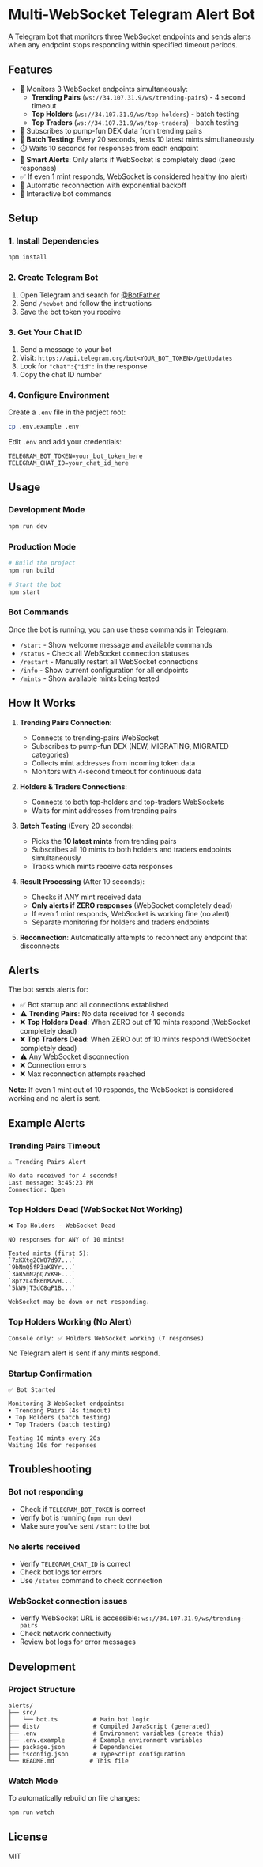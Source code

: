 # Multi-WebSocket Telegram Alert Bot

A Telegram bot that monitors three WebSocket endpoints and sends alerts when any endpoint stops responding within specified timeout periods.

## Features

- 🔌 Monitors 3 WebSocket endpoints simultaneously:
  - **Trending Pairs** (`ws://34.107.31.9/ws/trending-pairs`) - 4 second timeout
  - **Top Holders** (`ws://34.107.31.9/ws/top-holders`) - batch testing
  - **Top Traders** (`ws://34.107.31.9/ws/top-traders`) - batch testing
- 📡 Subscribes to pump-fun DEX data from trending pairs
- 🔄 **Batch Testing**: Every 20 seconds, tests 10 latest mints simultaneously
- ⏱️ Waits 10 seconds for responses from each endpoint
- 📱 **Smart Alerts**: Only alerts if WebSocket is completely dead (zero responses)
- ✅ If even 1 mint responds, WebSocket is considered healthy (no alert)
- 🔄 Automatic reconnection with exponential backoff
- 🤖 Interactive bot commands

## Setup

### 1. Install Dependencies

```bash
npm install
```

### 2. Create Telegram Bot

1. Open Telegram and search for [@BotFather](https://t.me/botfather)
2. Send `/newbot` and follow the instructions
3. Save the bot token you receive

### 3. Get Your Chat ID

1. Send a message to your bot
2. Visit: `https://api.telegram.org/bot<YOUR_BOT_TOKEN>/getUpdates`
3. Look for `"chat":{"id":` in the response
4. Copy the chat ID number

### 4. Configure Environment

Create a `.env` file in the project root:

```bash
cp .env.example .env
```

Edit `.env` and add your credentials:

```env
TELEGRAM_BOT_TOKEN=your_bot_token_here
TELEGRAM_CHAT_ID=your_chat_id_here
```

## Usage

### Development Mode

```bash
npm run dev
```

### Production Mode

```bash
# Build the project
npm run build

# Start the bot
npm start
```

### Bot Commands

Once the bot is running, you can use these commands in Telegram:

- `/start` - Show welcome message and available commands
- `/status` - Check all WebSocket connection statuses
- `/restart` - Manually restart all WebSocket connections
- `/info` - Show current configuration for all endpoints
- `/mints` - Show available mints being tested

## How It Works

1. **Trending Pairs Connection**: 
   - Connects to trending-pairs WebSocket
   - Subscribes to pump-fun DEX (NEW, MIGRATING, MIGRATED categories)
   - Collects mint addresses from incoming token data
   - Monitors with 4-second timeout for continuous data

2. **Holders & Traders Connections**:
   - Connects to both top-holders and top-traders WebSockets
   - Waits for mint addresses from trending pairs

3. **Batch Testing** (Every 20 seconds):
   - Picks the **10 latest mints** from trending pairs
   - Subscribes all 10 mints to both holders and traders endpoints simultaneously
   - Tracks which mints receive data responses

4. **Result Processing** (After 10 seconds):
   - Checks if ANY mint received data
   - **Only alerts if ZERO responses** (WebSocket completely dead)
   - If even 1 mint responds, WebSocket is working fine (no alert)
   - Separate monitoring for holders and traders endpoints

5. **Reconnection**: Automatically attempts to reconnect any endpoint that disconnects

## Alerts

The bot sends alerts for:

- ✅ Bot startup and all connections established
- ⚠️ **Trending Pairs**: No data received for 4 seconds
- ❌ **Top Holders Dead**: When ZERO out of 10 mints respond (WebSocket completely dead)
- ❌ **Top Traders Dead**: When ZERO out of 10 mints respond (WebSocket completely dead)
- ⚠️ Any WebSocket disconnection
- ❌ Connection errors
- ❌ Max reconnection attempts reached

**Note:** If even 1 mint out of 10 responds, the WebSocket is considered working and no alert is sent.

## Example Alerts

### Trending Pairs Timeout
```
⚠️ Trending Pairs Alert

No data received for 4 seconds!
Last message: 3:45:23 PM
Connection: Open
```

### Top Holders Dead (WebSocket Not Working)
```
❌ Top Holders - WebSocket Dead

NO responses for ANY of 10 mints!

Tested mints (first 5):
`7xKXtg2CW87d97...`
`9bNmQ5fP3aK8Yr...`
`3aB5mN2pQ7xK9F...`
`8pYzL4fR6nM2vH...`
`5kW9jT3dC8qP1B...`

WebSocket may be down or not responding.
```

### Top Holders Working (No Alert)
```
Console only: ✅ Holders WebSocket working (7 responses)
```
No Telegram alert is sent if any mints respond.

### Startup Confirmation
```
✅ Bot Started

Monitoring 3 WebSocket endpoints:
• Trending Pairs (4s timeout)
• Top Holders (batch testing)
• Top Traders (batch testing)

Testing 10 mints every 20s
Waiting 10s for responses
```

## Troubleshooting

### Bot not responding
- Check if `TELEGRAM_BOT_TOKEN` is correct
- Verify bot is running (`npm run dev`)
- Make sure you've sent `/start` to the bot

### No alerts received
- Verify `TELEGRAM_CHAT_ID` is correct
- Check bot logs for errors
- Use `/status` command to check connection

### WebSocket connection issues
- Verify WebSocket URL is accessible: `ws://34.107.31.9/ws/trending-pairs`
- Check network connectivity
- Review bot logs for error messages

## Development

### Project Structure

```
alerts/
├── src/
│   └── bot.ts          # Main bot logic
├── dist/               # Compiled JavaScript (generated)
├── .env                # Environment variables (create this)
├── .env.example        # Example environment variables
├── package.json        # Dependencies
├── tsconfig.json       # TypeScript configuration
└── README.md          # This file
```

### Watch Mode

To automatically rebuild on file changes:

```bash
npm run watch
```

## License

MIT

